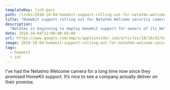 ```yaml
---
templateKey: link-post
path: /links/2018-10-04-homekit-support-rolling-out-for-netatmo-welcome-security-camera
title: "HomeKit support rolling out for Netatmo Welcome security camera"
description:
  "Netatmo is beginning to deploy HomeKit support for owners of its Welcome indoor security camera, beginning with beta testers, the company has confirmed."
date: 2018-10-04T12:00:00-04:00
url: https://www.google.com/amp/s/appleinsider.com/articles/18/10/02/homekit-support-rolling-out-for-netatmo-welcome-security-camera/amp/
image: 2018-10-04-homekit-support-rolling-out-for-netatmo-welcome-security-camera.jpeg
tags:
  - homekit
  - iot
---
```

I’ve had the Netatmo Welcome camera for a long time now since they promised HomeKit support. It’s nice to see a company actually deliver on their promise.